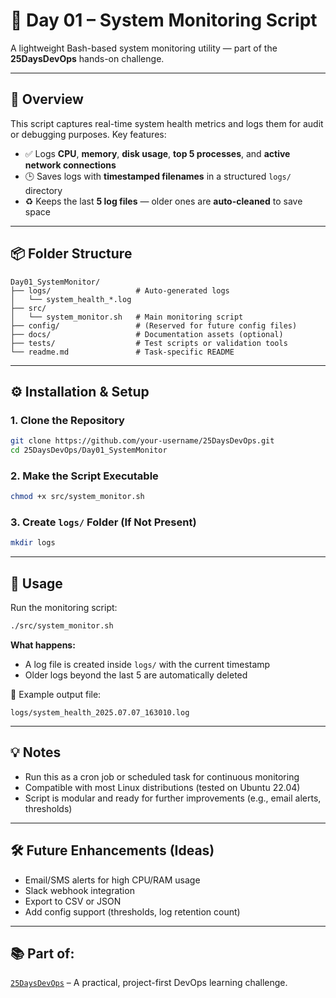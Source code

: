 # 📅 Day 01 – System Monitoring Script

A lightweight Bash-based system monitoring utility — part of the **25DaysDevOps** hands-on challenge.

---

## 📝 Overview

This script captures real-time system health metrics and logs them for audit or debugging purposes. Key features:

- ✅ Logs **CPU**, **memory**, **disk usage**, **top 5 processes**, and **active network connections**
- 🕒 Saves logs with **timestamped filenames** in a structured `logs/` directory
- ♻️ Keeps the last **5 log files** — older ones are **auto-cleaned** to save space

---

## 📦 Folder Structure

```
Day01_SystemMonitor/
├── logs/                   # Auto-generated logs
│   └── system_health_*.log
├── src/
│   └── system_monitor.sh   # Main monitoring script
├── config/                 # (Reserved for future config files)
├── docs/                   # Documentation assets (optional)
├── tests/                  # Test scripts or validation tools
└── readme.md               # Task-specific README
```

---

## ⚙️ Installation & Setup

### 1. Clone the Repository
```bash
git clone https://github.com/your-username/25DaysDevOps.git
cd 25DaysDevOps/Day01_SystemMonitor
```

### 2. Make the Script Executable
```bash
chmod +x src/system_monitor.sh
```

### 3. Create `logs/` Folder (If Not Present)
```bash
mkdir logs
```

---

## 🚀 Usage

Run the monitoring script:
```bash
./src/system_monitor.sh
```

**What happens:**
- A log file is created inside `logs/` with the current timestamp
- Older logs beyond the last 5 are automatically deleted

📂 Example output file:
```
logs/system_health_2025.07.07_163010.log
```

---

## 💡 Notes

- Run this as a cron job or scheduled task for continuous monitoring
- Compatible with most Linux distributions (tested on Ubuntu 22.04)
- Script is modular and ready for further improvements (e.g., email alerts, thresholds)

---

## 🛠️ Future Enhancements (Ideas)
- Email/SMS alerts for high CPU/RAM usage
- Slack webhook integration
- Export to CSV or JSON
- Add config support (thresholds, log retention count)

---

## 📚 Part of:
[`25DaysDevOps`](https://github.com/your-username/25DaysDevOps) – A practical, project-first DevOps learning challenge.

